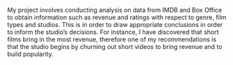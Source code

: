 My project involves conducting analysis on data from IMDB and Box Office to obtain information such as revenue and ratings with respect to genre, film types and studios. This is in order to draw appropriate conclusions in order to inform the studio’s decisions. For instance, I have discovered that short films bring in the most revenue, therefore one of my recommendations is that the studio begins by churning out short videos to bring revenue and to build popularity.
